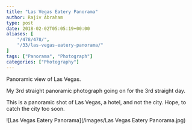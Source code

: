 ```yaml
---
title: "Las Vegas Eatery Panorama"
author: Rajiv Abraham
type: post
date: 2018-02-02T05:05:19+00:00
aliases: [
    "/478/478/",
    "/33/las-vegas-eatery-panorama/"
]
tags: ["Panorama", "Photograph"]
categories: ["Photography"]
---
```


<p style="text-align: left;">
  Panoramic view of Las Vegas.
</p>

<p style="text-align: left;">
  My 3rd straight panoramic photograph going on for the 3rd straight day.
</p>

<p style="text-align: left;">
  This is a panoramic shot of Las Vegas, a hotel, and not the city. Hope, to catch the city too soon.
</p>

![Las Vegas Eatery Panorama](/images/Las Vegas Eatery Panorama.jpg)